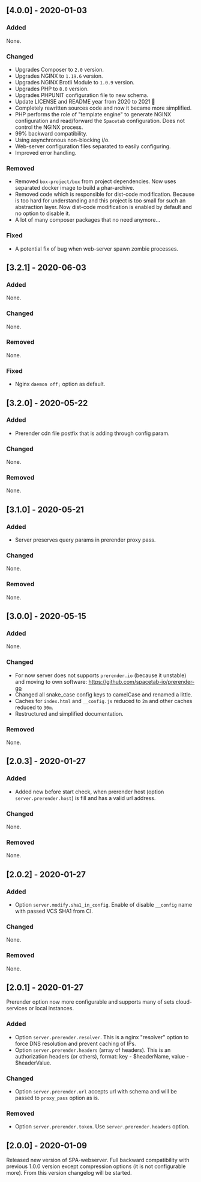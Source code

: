 ## [4.0.0] - 2020-01-03

### Added

None.

### Changed

* Upgrades Composer to `2.0` version.
* Upgrades NGINX to `1.19.6` version.
* Upgrades NGINX Brotli Module to `1.0.9` version.
* Upgrades PHP to `8.0` version.
* Upgrades PHPUNIT configuration file to new schema.
* Update LICENSE and README year from 2020 to 2021 🎇
* Completely rewritten sources code and now it became more simplified.
* PHP performs the role of "template engine" to generate NGINX configuration 
  and read/forward the `Spacetab` configuration. Does not control the NGINX process.
* 99% backward compatibility.
* Using asynchronous non-blocking i/o.
* Web-server configuration files separated to easily configuring.
* Improved error handling.

### Removed

* Removed `box-project/box` from project dependencies. Now uses separated docker image to build a phar-archive.
* Removed code which is responsible for dist-code modification. Because is too hard for understanding and this project 
  is too small for such an abstraction layer. Now dist-code modification is enabled by default and no option to 
  disable it.
* A lot of many composer packages that no need anymore... 

### Fixed

* A potential fix of bug when web-server spawn zombie processes.

## [3.2.1] - 2020-06-03

### Added

None.

### Changed

None.

### Removed

None.

### Fixed

* Nginx `daemon off;` option as default.

## [3.2.0] - 2020-05-22

### Added

* Prerender cdn file postfix that is adding through config param.

### Changed

None.

### Removed

None.

## [3.1.0] - 2020-05-21

### Added

* Server preserves query params in prerender proxy pass.

### Changed

None.

### Removed

None.

## [3.0.0] - 2020-05-15

### Added

None.

### Changed

* For now server does not supports `prerender.io` (because it unstable) and moving to own software: https://github.com/spacetab-io/prerender-go
* Changed all snake_case config keys to camelCase and renamed a little.
* Caches for `index.html` and `__config.js` reduced to `2m` and other caches reduced to `30m`.
* Restructured and simplified documentation.

### Removed

None.

## [2.0.3] - 2020-01-27

### Added

- Added new before start check, when prerender host (option `server.prerender.host`) is fill and has a valid url address.

### Changed

None.

### Removed

None.

## [2.0.2] - 2020-01-27

### Added

- Option `server.modify.sha1_in_config`. Enable of disable `__config` name with passed VCS SHA1 from CI.

### Changed

None.

### Removed

None.

## [2.0.1] - 2020-01-27

Prerender option now more configurable and supports many of sets
cloud-services or local instances.

### Added

- Option `server.prerender.resolver`. This is a nginx "resolver" option to force DNS resolution and prevent caching of IPs.
- Option `server.prerender.headers` (array of headers). This is an authorization headers (or others), format: key - $headerName, value - $headerValue.

### Changed

- Option `server.prerender.url` accepts url with schema and will be passed to `proxy_pass` option as is.

### Removed

- Option `server.prerender.token`. Use `server.prerender.headers` option.

## [2.0.0] - 2020-01-09

Released new version of SPA-webserver.
Full backward compatibility with previous 1.0.0 version except
compression options (it is not configurable more). From this version
changelog will be started.

